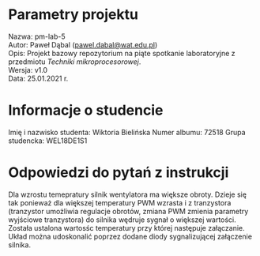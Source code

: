 # Parametry projektu

Nazwa: pm-lab-5  
Autor: Paweł Dąbal (pawel.dabal@wat.edu.pl)  
Opis: Projekt bazowy repozytorium na piąte spotkanie laboratoryjne z przedmiotu _Techniki mikroprocesorowej_.  
Wersja: v1.0  
Data: 25.01.2021 r.

# Informacje o studencie

Imię i nazwisko studenta: Wiktoria Bielińska 
Numer albumu: 72518
Grupa studencka: WEL18DE1S1

# Odpowiedzi do pytań z instrukcji
Dla wzrostu temepratury silnik wentylatora ma większe obroty. 
Dzieje się tak ponieważ dla większej temperatury PWM wzrasta i z tranzystora (tranzystor umożliwia regulacje obrotów, zmiana PWM zmienia parametry wyjściowe tranzystora) do silnika wędruje sygnał o większej wartości.
Została ustalona wartosśc temperatury przy której następuje załączanie. Układ można udoskonalić poprzez dodane diody sygnalizującej załączenie silnika.